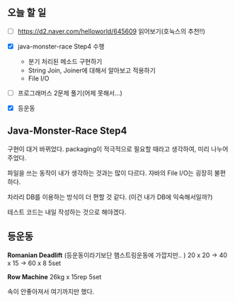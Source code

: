## 오늘 할 일

- [ ] https://d2.naver.com/helloworld/645609 읽어보기(호눅스의 추천!!)
- [x] java-monster-race Step4 수행
  - 분기 처리된 메소드 구현하기
  - String Join, Joiner에 대해서 알아보고 적용하기
  - File I/O
- [ ] 프로그래머스 2문제 풀기(어제 못해서...)
- [x] 등운동



## Java-Monster-Race Step4

구현이 대거 바뀌었다. packaging이 적극적으로 필요할 때라고 생각하여, 미리 나누어주었다.

파일을 쓰는 동작이 내가 생각하는 것과는 많이 다르다. 자바의 File I/O는 굉장히 불편하다.

차라리 DB를 이용하는 방식이 더 편할 것 같다. (이건 내가 DB에 익숙해서일까?)

테스트 코드는 내일 작성하는 것으로 해야겠다.



## 등운동

**Romanian Deadlift** (등운동이라기보단 햄스트링운동에 가깝지만.. )
20 x 20 → 40 x 15 → 60 x 8 5set

**Row Machine** 26kg x 15rep 5set

속이 안좋아져서 여기까지만 했다.